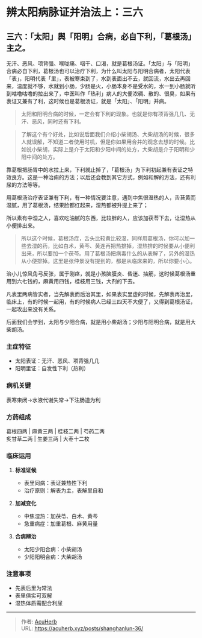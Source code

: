 # 辨太阳病脉证并治法上：三六


## 三六：「太阳」舆「阳明」合病，必自下利，「葛根汤」主之。

<!--more-->

无汗、恶风、项背强、喉咙痛、咽干、口渴，就是葛根汤证。「太阳」与「阳明」合病必自下利，葛根汤也可以治疗下利，为什么叫太阳与阳明合病者，太阳代表「表」，阳明代表「里」，表被寒束到了，水到表面出不去，就回流，水出去再回来，温度就不够，水就到小肠，少肠是火，小肠本身不是受水的，水一到小肠就听到咕噜咕噜的拉出来了，中医叫作「热利」病人的大便浓稠、散的、很臭，如果有表证又兼有了利，这时候也是葛根汤证，就是「太阳」、「阳明」并病。

> 太阳和阳明合病的时候，一定会有下利的现象。也就是你有项背强几几、无汗、恶风，同时还有下利。

> 了解这个有个好处，比如说后面我们介绍小柴胡汤、大柴胡汤的时候，很多人就误解，不知道二者使用时机，但是你如果用合并的观念去想的时候。比如说小柴胡，实际上是介于太阳和少阳中间的处方，大柴胡是介于阳明和少阳中间的处方。

靠葛根把肠胃中的水拉上来，下利就止掉了，「葛根汤」为下利初起兼有表证之特效良方。这是一种治痢的方法；以后还会教到其它方式，例如和解的方法，还有利尿的方法等等。

用葛根汤治疗表证兼有下利，有一种情况要注意，遇到中焦很湿热的人，舌苔黄而湿腻，用了葛根汤，结果脸都红起来，湿热都被升提上来了；

所以素有中湿之人，喜欢吃油腻的东西，比较胖的人，应该加茯苓下去，让湿热从小便排出来。

> 所以这个时候，葛根汤症，舌头比较黄比较湿，同样用葛根汤，你可以加一些去湿的药，比如白术，黄芩、黄连再把热排掉，湿热排的时候要从小便利出来，所以要加一个茯苓。用了葛根汤把病毒什么的从表解了，另外的湿热从小便排掉。这里是张仲景没有提到的，都是从临床来的，所以你要小心。

治小儿惊风角弓反张，属于刚痉，就是小孩脑膜炎、昏迷、抽筋，这时候葛根汤重用到六七钱的，麻黄用四钱，桂枝用三钱，大剂的下去。

凡表里两病皆实者，当先解表而后治其里，如果表实里虚的时候，先解表再治里，临床上，有的时候一起用，有的时候病人已经三四天不大便了，又得到葛根汤证，一起攻出来没有关系。

后面我们会学到，太阳与少阳合病，就是用小柴胡汤；少阳与阳明合病，就是用大柴胡汤。

### 主症特征
- 太阳表证：无汗、恶风、项背强几几
- 阳明里证：自发性下利（热利）

### 病机关键
表寒束闭→水液代谢失常→下注肠道为利

### 方药组成
葛根四两 | 麻黄三两 | 桂枝二两 | 芍药二两  
炙甘草二两 | 生姜三两 | 大枣十二枚

### 临床运用
1. **标准证候**  
   - 表里同病：表证兼热性下利
   - 治疗原则：解表为主，表解里自和

2. **加减变化**  
   - 中焦湿热：加茯苓、白术、黄芩
   - 急重病症：加重葛根、麻黄用量

3. **合病辨治**  
   - 太阳少阳合病：小柴胡汤  
   - 少阳阳明合病：大柴胡汤

### 注意事项
- 先表后里为常法  
- 表里俱实可双解  
- 湿热体质需配合利尿


---

> 作者: [AcuHerb](https://acuherb.xyz)  
> URL: https://acuherb.xyz/posts/shanghanlun-36/  

